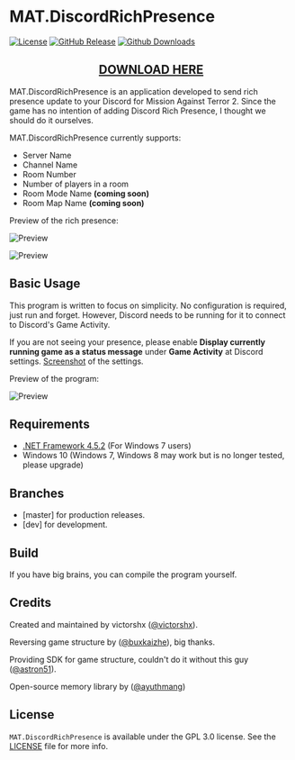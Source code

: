 # MAT.DiscordRichPresence

[![License](https://img.shields.io/github/license/victorshx/MAT.DiscordRichPresence.svg?label=License&maxAge=86400)](./LICENSE)
[![GitHub Release](https://img.shields.io/github/release/victorshx/MAT.DiscordRichPresence.svg?label=Latest&maxAge=60)](https://github.com/victorshx/MAT.DiscordRichPresence/releases/latest)
[![Github Downloads](https://img.shields.io/github/downloads/victorshx/MAT.DiscordRichPresence/latest/total.svg?label=Downloads%20for%20latest&maxAge=60)](https://github.com/victorshx/MAT.DiscordRichPresence/releases/latest)

<p align="center">
  <h2 align="center"><a href="https://github.com/victorshx/MAT.DiscordRichPresence/releases">DOWNLOAD HERE</a></h2>
</p>

MAT.DiscordRichPresence is an application developed to send rich presence update to your Discord for Mission Against Terror 2. Since the game has no intention of adding Discord Rich Presence, I thought we should do it ourselves.


MAT.DiscordRichPresence currently supports:

- Server Name
- Channel Name
- Room Number
- Number of players in a room
- Room Mode Name **(coming soon)**
- Room Map Name **(coming soon)**

Preview of the rich presence:

![Preview](https://i.imgur.com/v7DDIB8.jpeg)

![Preview](https://i.imgur.com/RaxxiwP.jpeg)

## Basic Usage  

This program is written to focus on simplicity. No configuration is required, just run and forget. However, Discord needs to be running for it to connect to Discord's Game Activity. 

If you are not seeing your presence, please enable **Display currently running game as a status message** under **Game Activity** at Discord settings. [Screenshot](https://i.imgur.com/LlUoFAc.jpg) of the settings.

Preview of the program: 

![Preview](https://i.imgur.com/WXJrU3j.jpeg)

## Requirements
- [.NET Framework 4.5.2](https://download.microsoft.com/download/9/A/7/9A78F13F-FD62-4F6D-AB6B-1803508A9F56/51209.34209.03/web/NDP452-KB2901954-Web.exe) (For Windows 7 users)
- Windows 10 (Windows 7, Windows 8 may work but is no longer tested, please upgrade)

## Branches ##

- [master] for production releases.
- [dev] for development.

## Build ##

If you have big brains, you can compile the program yourself.

## Credits

Created and maintained by victorshx ([@victorshx](https://github.com/victorshx)).

Reversing game structure by ([@buxkaizhe](https://github.com/buxkaizhe)), big thanks.

Providing SDK for game structure, couldn't do it without this guy ([@astron51](https://github.com/astron51)).

Open-source memory library by ([@ayuthmang](https://github.com/ayuthmang/MemoryX))

## License

`MAT.DiscordRichPresence` is available under the GPL 3.0 license. See the [LICENSE](LICENSE) file for more info.